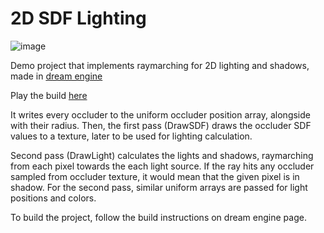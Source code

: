# 2D SDF Lighting


![image](https://github.com/metincetin/2d-sdf-lighting/assets/29512718/420ea0c7-374b-41d2-a833-972d58c623f4)

Demo project that implements raymarching for 2D lighting and shadows, made in [dream engine](https://github.com/metincetin/dreamengine)


Play the build [here](https://metincetin.xyz/work/2d-sdf-lighting)

It writes every occluder to the uniform occluder position array, alongside with their radius. Then, the first pass (DrawSDF) draws the occluder SDF values to a texture, later to be used for lighting calculation. 

Second pass (DrawLight) calculates the lights and shadows, raymarching from each pixel towards the each light source. If the ray hits any occluder sampled from occluder texture, it would mean that the given pixel is in shadow. For the second pass, similar uniform arrays are passed for light positions and colors.

To build the project, follow the build instructions on dream engine page.
